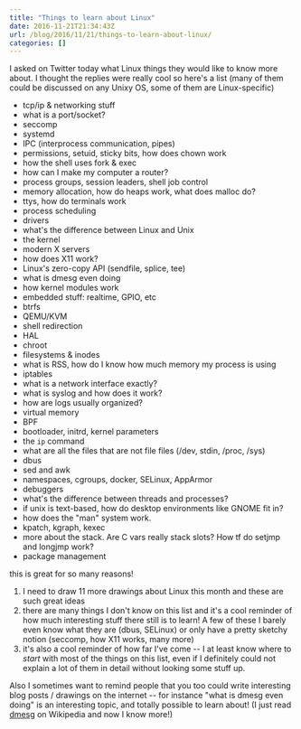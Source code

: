```yaml
---
title: "Things to learn about Linux"
date: 2016-11-21T21:34:43Z
url: /blog/2016/11/21/things-to-learn-about-linux/
categories: []
---
```


I asked on Twitter today what Linux things they would like to know more
about. I thought the replies were really cool so here's a list (many of
them could be discussed on any Unixy OS, some of them are Linux-specific)

* tcp/ip & networking stuff
* what is a port/socket?
* seccomp
* systemd
* IPC (interprocess communication, pipes)
* permissions, setuid, sticky bits, how does chown work
* how the shell uses fork & exec
* how can I make my computer a router?
* process groups, session leaders, shell job control
* memory allocation, how do heaps work, what does malloc do?
* ttys, how do terminals work
* process scheduling
* drivers
* what's the difference between Linux and Unix
* the kernel
* modern X servers
* how does X11 work?
* Linux's zero-copy API (sendfile, splice, tee)
* what is dmesg even doing
* how kernel modules work
* embedded stuff: realtime, GPIO, etc
* btrfs
* QEMU/KVM
* shell redirection
* HAL
* chroot
* filesystems & inodes
* what is RSS, how do I know how much memory my process is using
* iptables
* what is a network interface exactly?
* what is syslog and how does it work?
* how are logs usually organized?
* virtual memory
* BPF
* bootloader, initrd, kernel parameters
* the `ip` command
* what are all the files that are not file files (/dev, stdin, /proc,
  /sys)
* dbus
* sed and awk
* namespaces, cgroups, docker, SELinux, AppArmor
* debuggers
* what's the difference between threads and processes?
* if unix is text-based, how do desktop environments like GNOME fit in?
* how does the "man" system work.
* kpatch, kgraph, kexec
* more about the stack. Are C vars really stack slots? How tf do setjmp
  and longjmp work?
* package management

this is great for so many reasons!

1. I need to draw 11 more drawings about Linux this month and these are
   such great ideas
2. there are many things I don't know on this list and it's a cool
   reminder of how much interesting stuff there still is to learn! A few
   of these I barely even know what they are (dbus, SELinux) or only have a
   pretty sketchy notion (seccomp, how X11 works, many more)
3. it's also a cool reminder of how far I've come -- I at least know
   where to *start* with most of the things on this list, even if I
   definitely could not explain a lot of them in detail without looking
   some stuff up.

Also I sometimes want to remind people that you too could write
interesting
blog posts / drawings on the internet -- for instance "what is dmesg even doing" is
an interesting topic, and totally possible to learn about! (I just
read [dmesg](https://en.wikipedia.org/wiki/Dmesg) on Wikipedia and now I
know more!)
